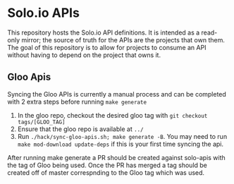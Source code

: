 # Solo.io APIs
This repository hosts the Solo.io API definitions. It is intended as a read-only mirror; the source of truth for the 
APIs are the projects that own them. The goal of this repository is to allow for projects to consume an API 
without having to depend on the project that owns it.

## Gloo Apis
Syncing the Gloo APIs is currently a manual process and can be completed with 2 extra steps 
before running `make generate`
1. In the gloo repo, checkout the desired gloo tag with `git checkout tags/[GLOO_TAG]`
1. Ensure that the gloo repo is available at `../`
2. Run `./hack/sync-gloo-apis.sh; make generate -B`. You may need to run `make mod-download update-deps` if this is your first time syncing the api.

After running make generate a PR should be created against solo-apis with the tag of Gloo being
used. Once the PR has merged a tag should be created off of master correspnding to the Gloo tag 
which was used.
